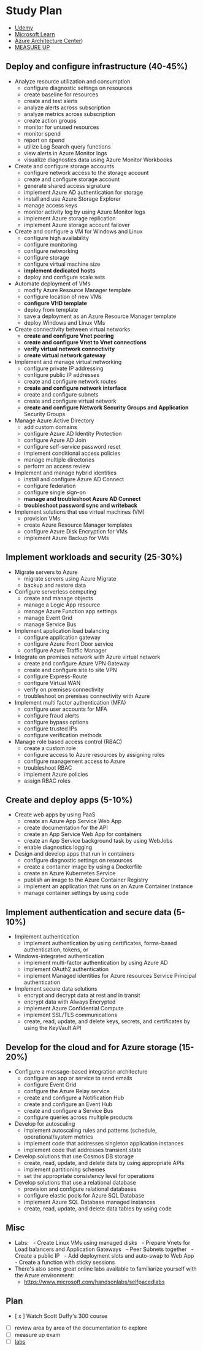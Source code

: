 # Study Plan

- [Udemy](https://www.udemy.com/course/70534-azure/learn/lecture/17313412#content)
- [Microsoft Learn](https://docs.microsoft.com/en-us/learn/modules/pillars-of-a-great-azure-architecture/2-pillars-of-a-great-azure-architecture)
- [Azure Architecture Center](https://docs.microsoft.com/en-us/azure/architecture/guide))
- [MEASURE UP]()

## Deploy and configure infrastructure (40-45%)
- Analyze resource utilization and consumption
  - configure diagnostic settings on resources
  - create baseline for resources
  - create and test alerts
  - analyze alerts across subscription
  - analyze metrics across subscription
  - create action groups
  - monitor for unused resources
  - monitor spend
  - report on spend
  - utilize Log Search query functions
  - view alerts in Azure Monitor logs
  - visualize diagnostics data using Azure Monitor Workbooks
- Create and configure storage accounts
  - configure network access to the storage account
  - create and configure storage account
  - generate shared access signature
  - implement Azure AD authentication for storage
  - install and use Azure Storage Explorer
  - manage access keys
  - monitor activity log by using Azure Monitor logs
  - implement Azure storage replication
  - implement Azure storage account failover
- Create and configure a VM for Windows and Linux
  - configure high availability
  - configure monitoring
  - configure networking
  - configure storage
  - configure virtual machine size
  - **implement dedicated hosts**
  - deploy and configure scale sets
- Automate deployment of VMs
  - modify Azure Resource Manager template
  - configure location of new VMs
  - **configure VHD template**
  - deploy from template
  - save a deployment as an Azure Resource Manager template
  - deploy Windows and Linux VMs
- Create connectivity between virtual networks
  - **create and configure Vnet peering**
  - **create and configure Vnet to Vnet connections**
  - **verify virtual network connectivity**
  - **create virtual network gateway**
- Implement and manage virtual networking
  - configure private IP addressing
  - configure public IP addresses
  - create and configure network routes
  - **create and configure network interface**
  - create and configure subnets
  - create and configure virtual network
  - **create and configure Network Security Groups and Application** Security Groups
- Manage Azure Active Directory
  - add custom domains
  - configure Azure AD Identity Protection
  - configure Azure AD Join
  - configure self-service password reset
  - implement conditional access policies
  - manage multiple directories
  - perform an access review
- Implement and manage hybrid identities
  - install and configure Azure AD Connect
  - configure federation 
  - configure single sign-on
  - **manage and troubleshoot Azure AD Connect**
  - **troubleshoot password sync and writeback**
- Implement solutions that use virtual machines (VM)
  - provision VMs
  - create Azure Resource Manager templates
  - configure Azure Disk Encryption for VMs
  - implement Azure Backup for VMs

## Implement workloads and security (25-30%)
- Migrate servers to Azure
  - migrate servers using Azure Migrate
  - backup and restore data
- Configure serverless computing
  - create and manage objects
  - manage a Logic App resource
  - manage Azure Function app settings
  - manage Event Grid
  - manage Service Bus
- Implement application load balancing
  - configure application gateway
  - configure Azure Front Door service
  - configure Azure Traffic Manager
- Integrate on premises network with Azure virtual network
  - create and configure Azure VPN Gateway
  - create and configure site to site VPN
  - configure Express-Route
  - configure Virtual WAN
  - verify on premises connectivity
  - troubleshoot on premises connectivity with Azure
- Implement multi factor authentication (MFA)
  - configure user accounts for MFA
  - configure fraud alerts
  - configure bypass options
  - configure trusted IPs
  - configure verification methods
- Manage role based access control (RBAC)
  - create a custom role
  - configure access to Azure resources by assigning roles
  - configure management access to Azure
  - troubleshoot RBAC
  - implement Azure policies
  - assign RBAC roles

## Create and deploy apps (5-10%)
- Create web apps by using PaaS
  - create an Azure App Service Web App
  - create documentation for the API
  - create an App Service Web App for containers
  - create an App Service background task by using WebJobs
  - enable diagnostics logging
- Design and develop apps that run in containers
  - configure diagnostic settings on resources
  - create a container image by using a Dockerfile
  - create an Azure Kubernetes Service
  - publish an image to the Azure Container Registry
  - implement an application that runs on an Azure Container Instance
  - manage container settings by using code

## Implement authentication and secure data (5-10%)
- Implement authentication
  - implement authentication by using certificates, forms-based authentication, tokens, or
- Windows-integrated authentication
  - implement multi-factor authentication by using Azure AD
  - implement OAuth2 authentication
  - implement Managed identities for Azure resources Service Principal authentication
- Implement secure data solutions
  - encrypt and decrypt data at rest and in transit
  - encrypt data with Always Encrypted
  - implement Azure Confidential Compute
  - implement SSL/TLS communications
  - create, read, update, and delete keys, secrets, and certificates by using the KeyVault API

## Develop for the cloud and for Azure storage (15-20%)
- Configure a message-based integration architecture
  - configure an app or service to send emails
  - configure Event Grid
  - configure the Azure Relay service
  - create and configure a Notification Hub
  - create and configure an Event Hub
  - create and configure a Service Bus
  - configure queries across multiple products
- Develop for autoscaling
  - implement autoscaling rules and patterns (schedule, operational/system metrics
  - implement code that addresses singleton application instances
  - implement code that addresses transient state
- Develop solutions that use Cosmos DB storage
  - create, read, update, and delete data by using appropriate APIs
  - implement partitioning schemes
  - set the appropriate consistency level for operations
- Develop solutions that use a relational database
  - provision and configure relational databases
  - configure elastic pools for Azure SQL Database
  - implement Azure SQL Database managed instances
  - create, read, update, and delete data tables by using code

## Misc
- Labs:
  - Create Linux VMs using managed disks
  - Prepare Vnets for Load balancers and Application Gateways
  - Peer Subnets together
  - Create a public IP
  - Add deployment slots and auto-swap to Web App
  - Create a function with sticky sessions
- There's also some great online labs available to familiarize yourself with the Azure environment: 
  - https://www.microsoft.com/handsonlabs/selfpacedlabs

## Plan
- [ x ] Watch Scott Duffy's 300 course
- [ ] review area by area of the documentation to explore
- [ ] measure up exam
- [ ] [labs](https://github.com/MicrosoftLearning/AZ-300-MicrosoftAzureArchitectTechnologies/tree/master/Instructions)
